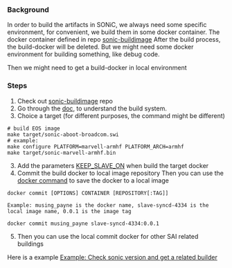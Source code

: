 ### Background
In order to build the artifacts in SONiC, we always need some specific environment, for convenient, we build them in some docker container. The docker container defined in repo [sonic-buildimage](https://github.com/sonic-net/sonic-buildimage)
After the build process, the build-docker will be deleted.
But we might need some docker environment for building something, like debug code.

Then we might need to get a build-docker in local environment

### Steps
1. Check out [sonic-buildimage](https://github.com/sonic-net/sonic-buildimage/blob/master/README.md) repo
2. Go through the [doc](https://github.com/sonic-net/sonic-buildimage/blob/master/README.md), to understand the build system.
3. Choice a target (for different purposes, the command might be different)
```
# build EOS image
make target/sonic-aboot-broadcom.swi
# example:
make configure PLATFORM=marvell-armhf PLATFORM_ARCH=armhf
make target/sonic-marvell-armhf.bin
```
3. Add the parameters [KEEP_SLAVE_ON](https://github.com/sonic-net/sonic-buildimage/blob/aa59bfeab7eaa569ecf99c8ba62745126ac92602/Makefile.work#L19) when build the target docker
4. Commit the build docker to local image repository
   Then you can use the [docker command](https://docs.docker.com/engine/reference/commandline/save/) to save the docker to a local image
```
docker commit [OPTIONS] CONTAINER [REPOSITORY[:TAG]]

Example: musing_payne is the docker name, slave-syncd-4334 is the local image name, 0.0.1 is the image tag

docker commit musing_payne slave-syncd-4334:0.0.1
```
5. Then you can use the local commit docker for other SAI related buildings

Here is a example [Example: Check sonic version and get a related builder](./ExampleCheckSonicVersionAndBuildSaiserverDocker.md)
